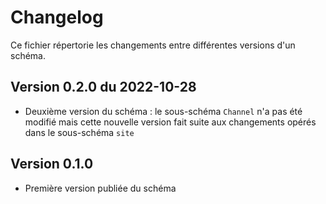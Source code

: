 # Changelog

Ce fichier répertorie les changements entre différentes versions d'un schéma.

## Version 0.2.0 du 2022-10-28

- Deuxième version du schéma : le sous-schéma `Channel` n'a pas été modifié mais cette nouvelle version fait suite aux changements opérés dans le sous-schéma `site`

## Version 0.1.0

- Première version publiée du schéma

